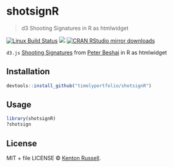 
# shotsignR

> d3 Shooting Signatures in R as htmlwidget

[![Linux Build Status](https://travis-ci.org//shotsignR.svg?branch=master)](https://travis-ci.org//shotsignR)
[![](http://www.r-pkg.org/badges/version/shotsignR)](http://www.r-pkg.org/pkg/shotsignR)
[![CRAN RStudio mirror downloads](http://cranlogs.r-pkg.org/badges/shotsignR)](http://www.r-pkg.org/pkg/shotsignR)


`d3.js` [Shooting Signatures](https://gist.github.com/pbeshai/ffd0f9d84b4e8df27db2) from [Peter Beshai](http://peterbeshai.com/) in R as htmlwidget

## Installation

```r
devtools::install_github("timelyportfolio/shotsignR")
```

## Usage

```r
library(shotsignR)
?shotsign
```

## License

MIT + file LICENSE © [Kenton Russell](https://github.com/).
